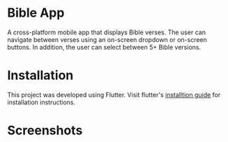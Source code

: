 # Bible App
A cross-platform mobile app that displays Bible verses. 
The user can navigate between verses using an on-screen dropdown or on-screen buttons. In addition, the user can select between 5+ Bible versions.

# Installation
This project was developed using Flutter. Visit flutter's [installtion guide](https://flutter.dev/docs/get-started/install) for installation instructions.

# Screenshots
